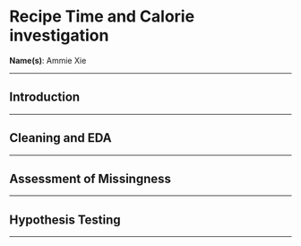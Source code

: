 # Recipe Time and Calorie investigation

**Name(s)**: Ammie Xie

---

## Introduction

---

## Cleaning and EDA

---

## Assessment of Missingness

---

## Hypothesis Testing

---